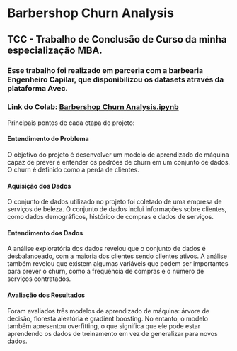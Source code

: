 # Barbershop Churn Analysis
## TCC - Trabalho de Conclusão de Curso da minha especialização MBA.
### Esse trabalho foi realizado em parceria com a barbearia Engenheiro Capilar, que disponibilizou os datasets através da plataforma Avec.
### Link do Colab: <a href="https://colab.research.google.com/drive/1uj3TYyHIDvIw64998Fj_cRGiCrPxL6ys?usp=sharing?hide_cells=true">Barbershop Churn Analysis.ipynb</a>

Principais pontos de cada etapa do projeto:

#### Entendimento do Problema

O objetivo do projeto é desenvolver um modelo de aprendizado de máquina capaz de prever e entender os padrões de churn em um conjunto de dados. O churn é definido como a perda de clientes.

#### Aquisição dos Dados

O conjunto de dados utilizado no projeto foi coletado de uma empresa de serviços de beleza. O conjunto de dados inclui informações sobre clientes, como dados demográficos, histórico de compras e dados de serviços.

#### Entendimento dos Dados

A análise exploratória dos dados revelou que o conjunto de dados é desbalanceado, com a maioria dos clientes sendo clientes ativos. A análise também revelou que existem algumas variáveis que podem ser importantes para prever o churn, como a frequência de compras e o número de serviços contratados.

#### Avaliação dos Resultados

Foram avaliados três modelos de aprendizado de máquina: árvore de decisão, floresta aleatória e gradient boosting. No entanto, o modelo também apresentou overfitting, o que significa que ele pode estar aprendendo os dados de treinamento em vez de generalizar para novos dados.


